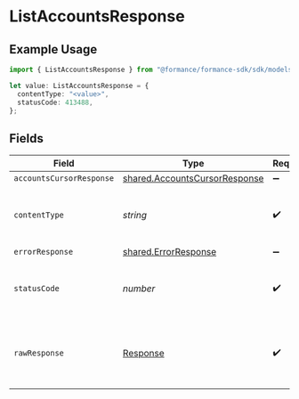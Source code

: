 # ListAccountsResponse

## Example Usage

```typescript
import { ListAccountsResponse } from "@formance/formance-sdk/sdk/models/operations";

let value: ListAccountsResponse = {
  contentType: "<value>",
  statusCode: 413488,
};
```

## Fields

| Field                                                                                 | Type                                                                                  | Required                                                                              | Description                                                                           |
| ------------------------------------------------------------------------------------- | ------------------------------------------------------------------------------------- | ------------------------------------------------------------------------------------- | ------------------------------------------------------------------------------------- |
| `accountsCursorResponse`                                                              | [shared.AccountsCursorResponse](../../../sdk/models/shared/accountscursorresponse.md) | :heavy_minus_sign:                                                                    | OK                                                                                    |
| `contentType`                                                                         | *string*                                                                              | :heavy_check_mark:                                                                    | HTTP response content type for this operation                                         |
| `errorResponse`                                                                       | [shared.ErrorResponse](../../../sdk/models/shared/errorresponse.md)                   | :heavy_minus_sign:                                                                    | Not found                                                                             |
| `statusCode`                                                                          | *number*                                                                              | :heavy_check_mark:                                                                    | HTTP response status code for this operation                                          |
| `rawResponse`                                                                         | [Response](https://developer.mozilla.org/en-US/docs/Web/API/Response)                 | :heavy_check_mark:                                                                    | Raw HTTP response; suitable for custom response parsing                               |